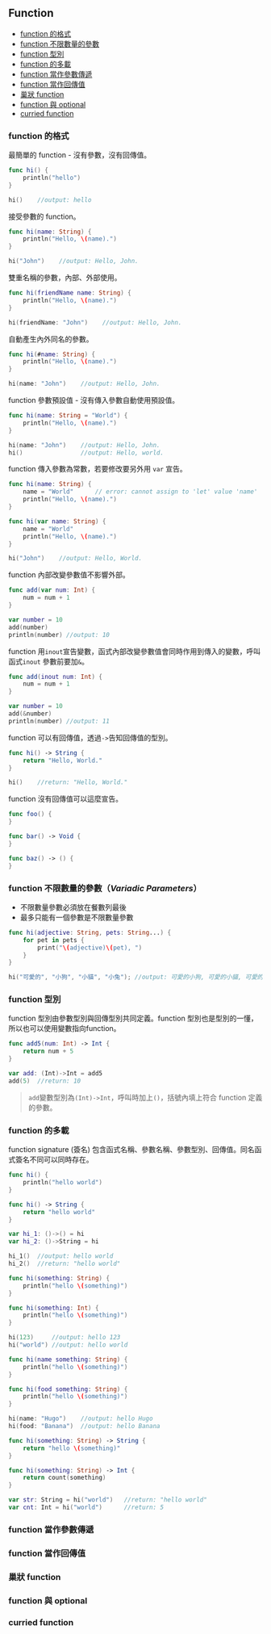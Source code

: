 ## Function

- [function 的格式](#format)
- [function 不限數量的參數](#variadic_parameters)
- [function 型別](#function_type)
- [function 的多載](#overloading)
- [function 當作參數傳遞](#function_as_parameter)
- [function 當作回傳值](#function_as_return)
- [巢狀 function](#nested_function)
- [function 與 optional](#function_and_optional)
- [curried function](#curried_function)

<a name="format"></a>
### function 的格式

最簡單的 function - 沒有參數，沒有回傳值。
```swift
func hi() {
    println("hello")
}

hi()    //output: hello
```

接受參數的 function。
```swift
func hi(name: String) {
    println("Hello, \(name).")
}

hi("John")    //output: Hello, John.
```

雙重名稱的參數，內部、外部使用。
```swift
func hi(friendName name: String) {
    println("Hello, \(name).")
}

hi(friendName: "John")    //output: Hello, John.
```

自動產生內外同名的參數。
```swift
func hi(#name: String) {
    println("Hello, \(name).")
}

hi(name: "John")    //output: Hello, John.
```

function 參數預設值 - 沒有傳入參數自動使用預設值。
```swift
func hi(name: String = "World") {
    println("Hello, \(name).")
}

hi(name: "John")    //output: Hello, John.
hi()                //output: Hello, world.
```

function 傳入參數為常數，若要修改要另外用 `var` 宣告。
```swift
func hi(name: String) {
    name = "World"      // error: cannot assign to 'let' value 'name'
    println("Hello, \(name).")
}
```
```swift
func hi(var name: String) {
    name = "World"
    println("Hello, \(name).")
}

hi("John")    //output: Hello, World.
```

function 內部改變參數值不影響外部。
```swift
func add(var num: Int) {
    num = num + 1
}

var number = 10
add(number)
println(number) //output: 10
```

function 用`inout`宣告變數，函式內部改變參數值會同時作用到傳入的變數，呼叫函式`inout` 參數前要加`&`。
```swift
func add(inout num: Int) {
    num = num + 1
}

var number = 10
add(&number)
println(number) //output: 11
```

function 可以有回傳值，透過`->`告知回傳值的型別。
```swift
func hi() -> String {
    return "Hello, World."
}

hi()    //return: "Hello, World."
```

function 沒有回傳值可以這麼宣告。
```swift
func foo() {
}

func bar() -> Void {
}

func baz() -> () {
}
```

<a name="variadic_parameters"></a>
### function 不限數量的參數（*Variadic Parameters*）

- 不限數量參數必須放在餐數列最後
- 最多只能有一個參數是不限數量參數

```swift
func hi(adjective: String, pets: String...) {
    for pet in pets {
        print("\(adjective)\(pet), ")
    }
}

hi("可愛的", "小狗", "小貓", "小兔"); //output: 可愛的小狗, 可愛的小貓, 可愛的小兔,
```

<a name="function_type"></a>
### function 型別

function 型別由參數型別與回傳型別共同定義。function 型別也是型別的一懂，所以也可以使用變數指向function。
```swift
func add5(num: Int) -> Int {
    return num + 5
}

var add: (Int)->Int = add5
add(5)  //return: 10
```
> `add`變數型別為`(Int)->Int`，呼叫時加上`()`，括號內填上符合 function 定義的參數。

<a name="overloading"></a>
### function 的多載

function signature (簽名) 包含函式名稱、參數名稱、參數型別、回傳值。同名函式簽名不同可以同時存在。
```swift
func hi() {
    println("hello world")
}

func hi() -> String {
    return "hello world"
}

var hi_1: ()->() = hi
var hi_2: ()->String = hi

hi_1()  //output: hello world
hi_2()  //return: "hello world"
```
```swift
func hi(something: String) {
    println("hello \(something)")
}

func hi(something: Int) {
    println("hello \(something)")
}

hi(123)     //output: hello 123
hi("world") //output: hello world
```
```swift
func hi(name something: String) {
    println("hello \(something)")
}

func hi(food something: String) {
    println("hello \(something)")
}

hi(name: "Hugo")    //output: hello Hugo
hi(food: "Banana")  //output: hello Banana
```
```swift
func hi(something: String) -> String {
    return "hello \(something)"
}

func hi(something: String) -> Int {
    return count(something)
}

var str: String = hi("world")   //return: "hello world"
var cnt: Int = hi("world")      //return: 5
```



<a name="function_as_parameter"></a>
### function 當作參數傳遞

<a name="function_as_return"></a>
### function 當作回傳值

<a name="nested_function"></a>
### 巢狀 function

<a name="function_and_optional"></a>
### function 與 optional

<a name="curried_function"></a>
### curried function